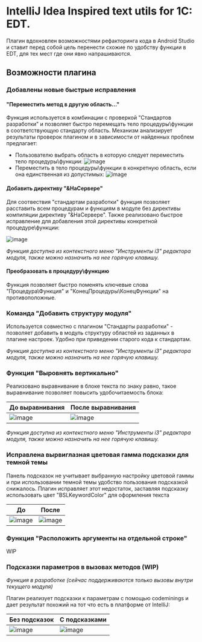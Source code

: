 # IntelliJ Idea Inspired text utils for 1C: EDT.
Плагин вдохновлен возможностями рефакторинга кода в Android Studio и ставит перед собой цель
перенести схожие по удобству функции в EDT, для тех мест где они явно напрашиваются.

## Возможности плагина
### Добавлены новые быстрые исправления
#### "Переместить метод в другую область..."
Функция используется в комбинации с проверкой "Стандартов разработки" и позволяет быстро перемещать тело процедуры\функции
в соответствующую стандарту область. Механизм анализирует результаты проверок плагином и в зависимости от найденных проблем предлагает:
* Пользователю выбрать область в которую следует переместить тело процедуры\функции:
  ![image](https://github.com/OIegZolotarev/i3textutils/assets/5837087/f0e47035-c1bf-4723-8af1-5153a90f9116)
* Переместить в тело процедуры\функции в конкретную область, если она единственная из допустимых:
  ![image](https://github.com/OIegZolotarev/i3textutils/assets/5837087/94cb7ec9-170e-4f9c-95db-ef5a255b2a22)


#### Добавить директиву "&НаСервере"
Для соотвествия "стандартам разработки" функция позволяет расставить всем процедурам и функциям в модуле без директивы компиляции
директиву "&НаСервере". Также реализовано быстрое исправление для добавления этой директивы конкретной процедуре\функции:

![image](https://github.com/OIegZolotarev/i3textutils/assets/5837087/a8d115ef-7652-41f6-95dd-46442725b455)

*Функция доступна из контекстного меню "Инструменты i3" редактора модуля, также можно назначить на нее горячую клавишу.*

#### Преобразовать в процедуру\функцию
Функция позволяет быстро поменять ключевые слова "Процедура\Функция" и "КонецПроцедуры\КонецФункции" на противоположные.

### Команда "Добавить структуру модуля"
Используется совместно с плагином "Стандарты разработки" - позволяет добавить в модуль структуру областей из заданных в плагине настроек.
Удобно при приведении старого кода к стандартам.

*Функция доступна из контекстного меню "Инструменты i3" редактора модуля, также можно назначить на нее горячую клавишу.*

### Функция "Выровнять вертикально" 
Реализовано выравнивание в блоке текста по знаку равно, такое выравнивание позволяет повысить удобочитаемость блока:

| До выравнивания | После выравнивания|
| ----------- | ----------- |
| ![image](https://github.com/OIegZolotarev/i3textutils/assets/5837087/b3396d28-3e3b-41bc-8c1b-ccde11b2d519) | ![image](https://github.com/OIegZolotarev/i3textutils/assets/5837087/99e5a283-ee5f-4d34-b17a-1690dc3bd8fe) |

*Функция доступна из контекстного меню "Инструменты i3" редактора модуля, также можно назначить на нее горячую клавишу.*

### Исправлена вырвиглазная цветовая гамма подсказки для темной темы
Панель подсказок не учитывает выбранную настройку цветовой гаммы и при использовании темной темы
удобство пользования подсказкой снижалось. Плагин исправляет этот недостаток, заставляя подсказку использовать
цвет "BSLKeywordColor" для оформления текста

| До | После |
| ----------- | ----------- |
| ![image](https://github.com/OIegZolotarev/i3textutils/assets/5837087/88f3a84f-38ac-4e08-ac63-ce042adfd42f)| ![image](https://github.com/OIegZolotarev/i3textutils/assets/5837087/2dd7393e-bab6-4385-b716-88d97c937e3a)|


### Функция "Расположить аргументы на отдельной строке"
WIP

### Подсказки параметров в вызовах методов (WIP)

*Функция в разработке (сейчас поддерживаются только вызовы внутри текущего модуля)*

Плагин реализует подсказки к параметрам с помощью codeminings и дает результат похожий на тот что есть в платформе от IntelliJ:

| Без подсказок | С подсказками |
| ----------- | ----------- |
| ![image](https://github.com/OIegZolotarev/i3textutils/assets/5837087/54590430-e023-44b6-a936-832ecdb5ad96) |![image](https://github.com/OIegZolotarev/i3textutils/assets/5837087/9042704f-2fa5-428f-bb96-035ba7547c77) |






